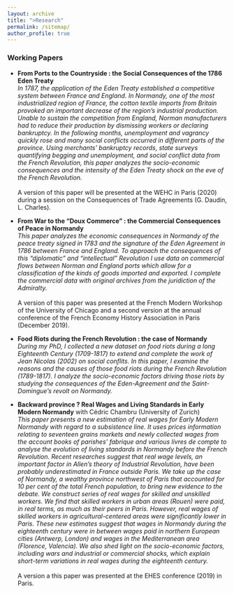 ```yaml
---
layout: archive
title: ">Research"
permalink: /sitemap/
author_profile: true
---
```


### Working Papers

- **From Ports to the Countryside : the Social Consequences of the 1786 Eden Treaty**
<br>_In 1787, the application of the Eden Treaty established a competitive system between France and England. In Normandy, one of the most industrialized region of France, the cotton textile imports from Britain provoked an important decrease of the region’s industrial production. Unable to sustain the competition from England, Norman manufacturers had to reduce their production by dismissing workers or declaring bankruptcy. In the following months, unemployment and vagrancy quickly rose and many social conflicts occurred in different parts of the province. Using merchants’ bankruptcy records, state surveys quantifying begging and unemployment, and social conflict data from the French Revolution, this paper analyzes the socio-economic consequences and the intensity of the Eden Treaty shock on the eve of the French Revolution._</br>
<br>A version of this paper will be presented at the WEHC in Paris (2020) during a session on the Consequences of Trade Agreements (G. Daudin, L. Charles).</br>

- **From War to the “Doux Commerce” : the Commercial Consequences of Peace in Normandy**
<br>_This paper analyzes the economic consequences in Normandy of the peace treaty signed in 1783 and the signature of the Eden Agreement in 1786 between France and England. To approach the consequences of this “diplomatic” and “intellectual” Revolution I use data on commercial flows between Norman and England ports which allow for a classification of the kinds of goods imported and exported. I complete the commercial data with original archives from the juridiction of the Admiralty._</br>
<br>A version of this paper was presented at the French Modern Workshop of the University of Chicago and a second version at the annual conference of the French Economy History Association in Paris (December 2019).</br>

- **Food Riots during the French Revolution : the case of Normandy**
<br>_During my PhD, I collected a new dataset on food riots during a long Eighteenth Century (1709-1817) to extend and complete the work of Jean Nicolas (2002) on social conflits. In this paper, I examine the reasons and the causes of those food riots during the French Revolution (1789-1817). I analyze the socio-economic factors driving those riots by studying the consequences of the Eden-Agreement and the Saint-Domingue’s revolt on Normandy._</br>

- **Backward province ? Real Wages and Living Standards in Early Modern Normandy** with Cédric Chambru (University of Zurich)
<br>_This paper presents a new estimation of real wages for Early Modern Normandy with regard to a subsistence line. It uses prices information relating to seventeen grains markets and newly collected wages from the account books of parishes’ fabrique and various livres de compte to analyse the evolution of living standards in Normandy before the French Revolution. Recent researches suggest that real wage levels, an important factor in Allen’s theory of Industrial Revolution, have been probably underestimated in France outside Paris. We take up the case of Normandy, a wealthy province northwest of Paris that accounted for 10 per cent of the total French population, to bring new evidence to the debate. We construct series of real wages for skilled and unskilled workers. We find that skilled workers in urban areas (Rouen) were paid, in real terms, as much as their peers in Paris. However, real wages of skilled workers in agricultural-centered areas were significantly lower in Paris. These new estimates suggest that wages in Normandy during the eighteenth century were in between wages paid in northern European cities (Antwerp, London) and wages in the Mediterranean area (Florence, Valencia). We also shed light on the socio-economic factors, including wars and industrial or commercial shocks, which explain short-term variations in real wages during the eighteenth century._</br>
<br>A version a this paper was presented at the EHES conference (2019) in Paris.</br>
